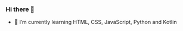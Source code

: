### Hi there 👋
- 🌱 I’m currently learning HTML, CSS, JavaScript, Python and Kotlin


<!--
- Python :snake:

- HTML

- CSS

- JavaScript


[![python logo](https://www.python.org/static/img/python-logo.png "python logo")](https://www.python.org/ "python logo")
 
the features of **Git** and **GitHub** 
 
and Frontend too



**dam450/dam450** is a ✨ _special_ ✨ repository because its `README.md` (this file) appears on your GitHub profile.

Here are some ideas to get you started:

- 🔭 I’m currently working on ...
- 🌱 I’m currently learning ...
- 👯 I’m looking to collaborate on ...
- 🤔 I’m looking for help with ...
- 💬 Ask me about ...
- 📫 How to reach me: ...
- 😄 Pronouns: ...
- ⚡ Fun fact: ...

pandao.github.io/editor.md/en.html
-->
